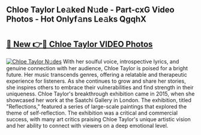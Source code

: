 ## Chloe Taylor Le𝚊ked N𝚞de - Part-cxG Video Photos - Hot Onlyf𝚊ns Le𝚊ks QgqhX

# <h2><a href="http://ac26014.deff.icu/?id=Chloe+Taylor">🔗 New 👉🔴 Chloe Taylor VIDEO Photos</a></h2>

[![Chloe Taylor N𝚞des](https://i.imgur.com/rIISA9y.gif)](http://ac26014.deff.icu/?id=Chloe+Taylor)
With her soulful voice, introspective lyrics, and genuine connection with her audience, Chloe Taylor is poised for a bright future. Her music transcends genres, offering a relatable and therapeutic experience for listeners. As she continues to grow and share her stories, she inspires others to embrace their vulnerabilities and find strength in their uniqueness. Chloe Taylor's breakthrough exhibition came in 2015, when she showcased her work at the Saatchi Gallery in London. The exhibition, titled "Reflections," featured a series of large-scale paintings that explored the theme of self-reflection. The exhibition was a critical and commercial success, with many art critics praising Chloe Taylor's unique artistic vision and her ability to connect with viewers on a deep emotional level.
